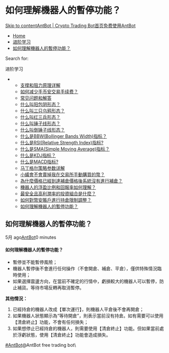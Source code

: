 # 如何理解機器人的暫停功能？

[Skip to content](https://www.antrade.io/guide/docs/cn/cn-1doii6uupa9m8/#content)[AntBot | Crypto Trading Bot](https://www.antrade.io/guide/docs/cn/)[首页](https://www.antrade.io/guide/docs/cn/)[免费使用AntBot](https://antrade.io/)

* [Home](https://www.antrade.io/guide/docs/cn)
* [进阶学习](https://www.antrade.io/guide/docs/cn/cn-learning/)
* [如何理解機器人的暫停功能？](https://www.antrade.io/guide/docs/cn/cn-1doii6uupa9m8/)

Search for:

进阶学习

*
  * [支撑和阻力原理详解](https://www.antrade.io/guide/docs/cn/support-resistance/)
  * [如何减少手币安交易手续费？](https://www.antrade.io/guide/docs/cn/reducing-trading-fees/)
  * [常见问题和解答](https://www.antrade.io/guide/docs/cn/frequently-asked-questions/)
  * [什么叫阳包阴形态？](https://www.antrade.io/guide/docs/cn/engulfing-bullish-patterns/)
  * [什么叫三只乌鸦形态？](https://www.antrade.io/guide/docs/cn/three-black-crows-patterns/)
  * [什么叫红三兵形态？](https://www.antrade.io/guide/docs/cn/three-white-soldiers-patterns/)
  * [什么叫锤子线形态？](https://www.antrade.io/guide/docs/cn/long-lower-shadow-patterns/)
  * [什么叫倒锤子线形态？](https://www.antrade.io/guide/docs/cn/long-upper-shadow-patterns/)
  * [什么是BBW(Bollinger Bands Width)指标？](https://www.antrade.io/guide/docs/cn/bbw-indicator/)
  * [什么是RSI(Relative Strength Index)指标?](https://www.antrade.io/guide/docs/cn/rsi-indicator/)
  * [什么是SMA(Simple Moving Average)指标？](https://www.antrade.io/guide/docs/cn/ma-indicator/)
  * [什么是KDJ指标？](https://www.antrade.io/guide/docs/cn/kdj-indicator/)
  * [什么是MACD指标?](https://www.antrade.io/guide/docs/cn/macd-indicator/)
  * [马丁格尔策略参数详解](https://www.antrade.io/guide/docs/cn/parameters\_dca/)
  * [小蟻會不會賣掉我在交易所手動購買的幣？](https://www.antrade.io/guide/docs/cn/cn-1dorqc18qo443/)
  * [為什麼價格已經到達補倉價格後系統沒有進行補倉？](https://www.antrade.io/guide/docs/cn/cn-1dornfm25vrsh/)
  * [機器人的浮盈比例和回報率如何理解？](https://www.antrade.io/guide/docs/cn/cn-1dorp3kchr9kb/)
  * [最安全且高利潤率的投資組合是什麼？](https://www.antrade.io/guide/docs/cn/cn-1dorrv0hrpbui/)
  * [如何對幣安賬戶進行持倉限制調整？](https://www.antrade.io/guide/docs/cn/cn-1dpggek6iesdu/)
  * [如何理解機器人的暫停功能？](https://www.antrade.io/guide/docs/cn/cn-1doii6uupa9m8/)

## 如何理解機器人的暫停功能？

5月 ago[AntBot](https://www.antrade.io/guide/docs/cn/author/antbot/)0 minutes

#### 如何理解機器人的暫停功能？ <a href="#5r9gu8" id="5r9gu8"></a>

* 暫停並不能暫停風險；
* 機器人暫停後不會進行任何操作（不會開倉、補倉、平倉），僅供特殊情況臨時使用；
* 如果選擇震盪方向，在當前不確定的行情中，虧損較大的機器人可以暫停，防止補貨。等待市場反轉再取消暫停。

**其他情況：**

1. 已經持倉的機器人改成【單次運行】，則機器人平倉後不會再開倉；
2. 如果機器人狀態顯示為“等待開倉”，則表示當前沒有持倉。如有需要可以使用【清倉終止】功能，不會有任何損失；
3. 如果想停止已經持倉的機器人，則需要使用【清倉終止】功能。但如果當前處於浮虧狀態，使用【清倉終止】功能會造成損失。

[#AntBot](https://www.antrade.io/guide/docs/cn/tag/antbot/)@AntBot free trading bot\
